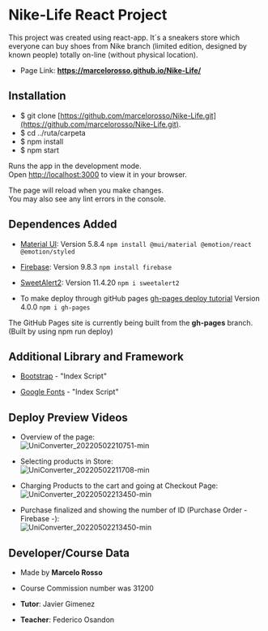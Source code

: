 # Nike-Life React Project

This project was created using react-app. It´s a sneakers store which everyone can buy shoes from Nike branch (limited edition, designed by known people) totally on-line (without physical location).

* Page Link: **https://marcelorosso.github.io/Nike-Life/**

## Installation

* $ git clone [https://github.com/marcelorosso/Nike-Life.git](https://github.com/marcelorosso/Nike-Life.git).
* $ cd ../ruta/carpeta
* $ npm install
* $ npm start

Runs the app in the development mode.\
Open [http://localhost:3000](http://localhost:3000) to view it in your browser.

The page will reload when you make changes.\
You may also see any lint errors in the console.

## Dependences Added

* [Material UI](https://mui.com/): Version 5.8.4 
  `npm install @mui/material @emotion/react @emotion/styled`

* [Firebase](https://firebase.google.com/): Version 9.8.3
  `npm install firebase`

* [SweetAlert2](https://sweetalert2.github.io/): Version 11.4.20
  `npm i sweetalert2`

* To make deploy through gitHub pages [gh-pages deploy tutorial](https://www.youtube.com/watch?v=82XNPIiHvOQ&list=LL&index=5&t=7s) Version 4.0.0
  `npm i gh-pages`

The GitHub Pages site is currently being built from the **gh-pages** branch. (Built by using npm run deploy)

## Additional Library and Framework

* [Bootstrap](https://getbootstrap.com/docs/5.2/getting-started/introduction/) - "Index Script"

* [Google Fonts](https://fonts.google.com/) - "Index Script"


## Deploy Preview Videos

* Overview of the page:<br>
![UniConverter_20220502210751-min](https://user-images.githubusercontent.com/32752596/166394357-2d30c685-32ee-49e9-833f-3cdd35f38ab5.gif)<br>


* Selecting products in Store:<br>
![UniConverter_20220502211708-min](https://user-images.githubusercontent.com/32752596/166394515-3b22f939-cddf-4af9-8bd5-5618bd974071.gif)<br>


* Charging Products to the cart and going at Checkout Page:<br>
![UniConverter_20220502213450-min](https://user-images.githubusercontent.com/32752596/166394628-9244232d-d051-4791-b634-584251aebe42.gif)

* Purchase finalized and showing the number of ID (Purchase Order - Firebase -):<br>
![UniConverter_20220502213450-min](https://user-images.githubusercontent.com/32752596/166394628-9244232d-d051-4791-b634-584251aebe42.gif)

## Developer/Course Data

* Made by **Marcelo Rosso** 

* Course Commission number was 31200

* **Tutor**: Javier Gimenez

* **Teacher**: Federico Osandon



